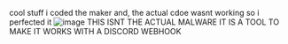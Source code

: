 cool stuff i coded the maker and, the actual cdoe wasnt working so i perfected it
![image](https://github.com/just345/erenlog/assets/69809209/2e6902a9-bf40-452f-b08c-de499f58eb1b)
THIS ISNT THE ACTUAL MALWARE IT IS A TOOL TO MAKE IT
WORKS WITH A DISCORD WEBHOOK
